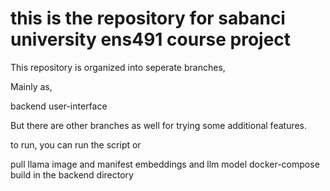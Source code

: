 ﻿# this is the repository for sabanci university ens491 course project

This repository is organized into seperate branches, 

Mainly as, 

  backend
  user-interface

But there are other branches as well for trying some additional features.


to run, you can run the script or 

pull llama image and manifest embeddings and llm model
docker-compose build in the backend directory
